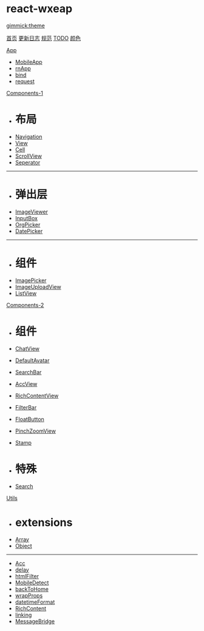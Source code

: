 # react-wxeap
[gimmick:theme](bootstrap)

[首页](index.md)
[更新日志](CHANGELOG.md)
[规范](RULES.md)
[TODO](TODO.md)
[颜色](constants.md)

[App]()

* [MobileApp](./app/MobileApp.md)
* [rnApp](./app/rnApp.md)
* [bind](./app/bind.md)
* [request](./app/request.md)

[Components-1]()

* # 布局
* [Navigation](./components/Navigation.md)
* [View](./components/View.md)
* [Cell](./components/Cell.md)
* [ScrollView](./components/ScrollView.md)
* [Seperator](./components/Seperator.md)
- - - - 
* # 弹出层
* [ImageViewer](./components/ImageViewer.md)
* [InputBox](./components/InputBox.md)
* [OrgPicker](./components/OrgPicker.md)
* [DatePicker](./components/DatePicker.md)
- - - - 
* # 组件
* [ImagePicker](./components/ImagePicker.md)
* [ImageUploadView](./components/ImageUploadView.md)
* [ListView](./components/ListView.md)


[Components-2]()

* # 组件
* [ChatView](./components/ChatView.md)
* [DefaultAvatar](./components/DefaultAvatar.md)
* [SearchBar](./components/SearchBar.md)
* [AccView](./components/AccView.md)
* [RichContentView](./components/RichContentView.md)
* [FilterBar](./components/FilterBar.md)
* [FloatButton](./components/FloatButton.md)
* [PinchZoomView](./components/PinchZoomView.md)
* [Stamp](./components/Stamp.md)

* # 特殊
* [Search](./components/Search.md)

[Utils]()

* # extensions
* [Array](./utils/extensions/array.md)
* [Object](./utils/object.md)
- - - - 
* [Acc](./utils/Acc.md)
* [delay](./utils/delay.md)
* [htmlFilter](./utils/htmlFilter.md)
* [MobileDetect](./utils/MobileDetect.md)
* [backToHome](./utils/backToHome.md)
* [wrapProps](./utils/wrapProps.md)
* [datetimeFormat](./utils/datetimeFormat.md)
* [RichContent](./utils/RichContent.md)
* [linking](./utils/linking.md)
* [MessageBridge](./utils/MessageBridge.md)